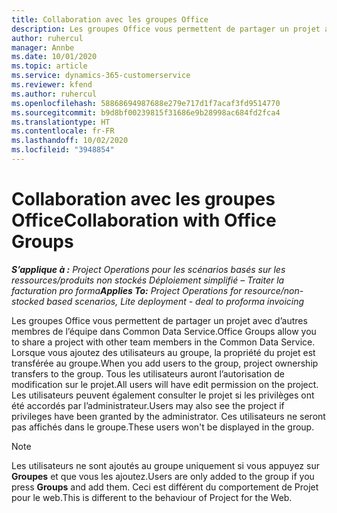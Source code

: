 ```yaml
---
title: Collaboration avec les groupes Office
description: Les groupes Office vous permettent de partager un projet avec d’autres membres de l’équipe dans Common Data Service.
author: ruhercul
manager: Annbe
ms.date: 10/01/2020
ms.topic: article
ms.service: dynamics-365-customerservice
ms.reviewer: kfend
ms.author: ruhercul
ms.openlocfilehash: 58868694987688e279e717d1f7acaf3fd9514770
ms.sourcegitcommit: b9d8bf00239815f31686e9b28998ac684fd2fca4
ms.translationtype: HT
ms.contentlocale: fr-FR
ms.lasthandoff: 10/02/2020
ms.locfileid: "3948854"
---
```

# <a name="collaboration-with-office-groups"></a><span data-ttu-id="bc0f9-103">Collaboration avec les groupes Office</span><span class="sxs-lookup"><span data-stu-id="bc0f9-103">Collaboration with Office Groups</span></span>

<span data-ttu-id="bc0f9-104">_**S’applique à :** Project Operations pour les scénarios basés sur les ressources/produits non stockés Déploiement simplifié – Traiter la facturation pro forma_</span><span class="sxs-lookup"><span data-stu-id="bc0f9-104">_**Applies To:** Project Operations for resource/non-stocked based scenarios, Lite deployment - deal to proforma invoicing_</span></span>

<span data-ttu-id="bc0f9-105">Les groupes Office vous permettent de partager un projet avec d’autres membres de l’équipe dans Common Data Service.</span><span class="sxs-lookup"><span data-stu-id="bc0f9-105">Office Groups allow you to share a project with other team members in the Common Data Service.</span></span> <span data-ttu-id="bc0f9-106">Lorsque vous ajoutez des utilisateurs au groupe, la propriété du projet est transférée au groupe.</span><span class="sxs-lookup"><span data-stu-id="bc0f9-106">When you add users to the group, project ownership transfers to the group.</span></span> <span data-ttu-id="bc0f9-107">Tous les utilisateurs auront l’autorisation de modification sur le projet.</span><span class="sxs-lookup"><span data-stu-id="bc0f9-107">All users will have edit permission on the project.</span></span> <span data-ttu-id="bc0f9-108">Les utilisateurs peuvent également consulter le projet si les privilèges ont été accordés par l’administrateur.</span><span class="sxs-lookup"><span data-stu-id="bc0f9-108">Users may also see the project if privileges have been granted by the administrator.</span></span> <span data-ttu-id="bc0f9-109">Ces utilisateurs ne seront pas affichés dans le groupe.</span><span class="sxs-lookup"><span data-stu-id="bc0f9-109">These users won't be displayed in the group.</span></span>

> [!NOTE] 
> <span data-ttu-id="bc0f9-110">Les utilisateurs ne sont ajoutés au groupe uniquement si vous appuyez sur **Groupes** et que vous les ajoutez.</span><span class="sxs-lookup"><span data-stu-id="bc0f9-110">Users are only added to the group if you press **Groups** and add them.</span></span> <span data-ttu-id="bc0f9-111">Ceci est différent du comportement de Projet pour le web.</span><span class="sxs-lookup"><span data-stu-id="bc0f9-111">This is different to the behaviour of Project for the Web.</span></span> 

